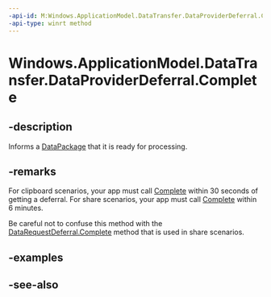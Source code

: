 ```yaml
---
-api-id: M:Windows.ApplicationModel.DataTransfer.DataProviderDeferral.Complete
-api-type: winrt method
---
```


<!-- Method syntax
public void Complete()
-->

# Windows.ApplicationModel.DataTransfer.DataProviderDeferral.Complete

## -description
Informs a [DataPackage](datapackage.md) that it is ready for processing.

## -remarks
For clipboard scenarios, your app must call [Complete](dataproviderdeferral_complete_1807836922.md) within 30 seconds of getting a deferral. For share scenarios, your app must call [Complete](dataproviderdeferral_complete_1807836922.md) within 6 minutes.

Be careful not to confuse this method with the [DataRequestDeferral.Complete](datarequestdeferral_complete_1807836922.md) method that is used in share scenarios.

## -examples

## -see-also
